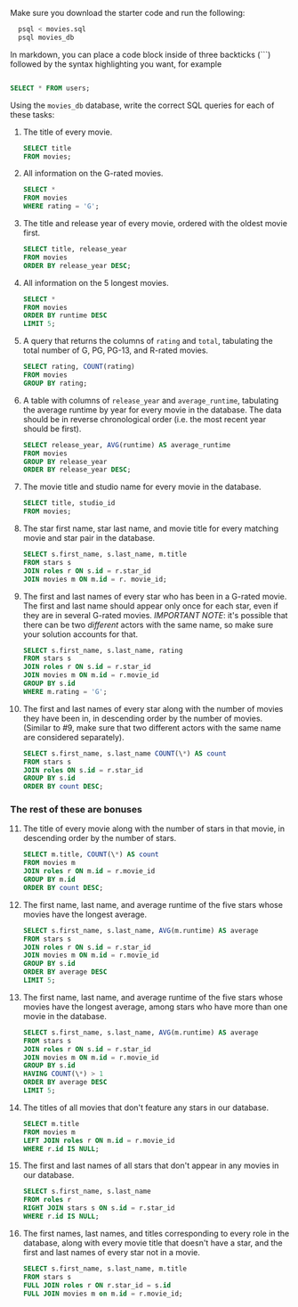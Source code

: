 Make sure you download the starter code and run the following:

```sh
  psql < movies.sql
  psql movies_db
```

In markdown, you can place a code block inside of three backticks (```) followed by the syntax highlighting you want, for example

```sql

SELECT * FROM users;

```

Using the `movies_db` database, write the correct SQL queries for each of these tasks:

1.  The title of every movie.

    ```sql
    SELECT title
    FROM movies;
    ```

2.  All information on the G-rated movies.

    ```sql
    SELECT *
    FROM movies
    WHERE rating = 'G';
    ```

3.  The title and release year of every movie, ordered with the
    oldest movie first.

    ```sql
    SELECT title, release_year
    FROM movies
    ORDER BY release_year DESC;
    ```

4.  All information on the 5 longest movies.

    ```sql
    SELECT *
    FROM movies
    ORDER BY runtime DESC
    LIMIT 5;
    ```

5.  A query that returns the columns of `rating` and `total`, tabulating the
    total number of G, PG, PG-13, and R-rated movies.

    ```sql
    SELECT rating, COUNT(rating)
    FROM movies
    GROUP BY rating;
    ```

6.  A table with columns of `release_year` and `average_runtime`,
    tabulating the average runtime by year for every movie in the database. The data should be in reverse chronological order (i.e. the most recent year should be first).

    ```sql
    SELECT release_year, AVG(runtime) AS average_runtime
    FROM movies
    GROUP BY release_year
    ORDER BY release_year DESC;
    ```

7.  The movie title and studio name for every movie in the
    database.

    ```sql
    SELECT title, studio_id
    FROM movies;
    ```

8.  The star first name, star last name, and movie title for every
    matching movie and star pair in the database.

    ```sql
    SELECT s.first_name, s.last_name, m.title
    FROM stars s
    JOIN roles r ON s.id = r.star_id
    JOIN movies m ON m.id = r. movie_id;
    ```

9.  The first and last names of every star who has been in a G-rated movie. The first and last name should appear only once for each star, even if they are in several G-rated movies. _IMPORTANT NOTE_: it's possible that there can be two _different_ actors with the same name, so make sure your solution accounts for that.

    ```sql
    SELECT s.first_name, s.last_name, rating
    FROM stars s
    JOIN roles r ON s.id = r.star_id
    JOIN movies m ON m.id = r.movie_id
    GROUP BY s.id
    WHERE m.rating = 'G';
    ```

10. The first and last names of every star along with the number
    of movies they have been in, in descending order by the number of movies. (Similar to #9, make sure
    that two different actors with the same name are considered separately).

    ```sql
    SELECT s.first_name, s.last_name COUNT(\*) AS count
    FROM stars s
    JOIN roles ON s.id = r.star_id
    GROUP BY s.id
    ORDER BY count DESC;
    ```

### The rest of these are bonuses

11. The title of every movie along with the number of stars in
    that movie, in descending order by the number of stars.

    ```sql
    SELECT m.title, COUNT(\*) AS count
    FROM movies m
    JOIN roles r ON m.id = r.movie_id
    GROUP BY m.id
    ORDER BY count DESC;
    ```

12. The first name, last name, and average runtime of the five
    stars whose movies have the longest average.

    ```sql
    SELECT s.first_name, s.last_name, AVG(m.runtime) AS average
    FROM stars s
    JOIN roles r ON s.id = r.star_id
    JOIN movies m ON m.id = r.movie_id
    GROUP BY s.id
    ORDER BY average DESC
    LIMIT 5;
    ```

13. The first name, last name, and average runtime of the five
    stars whose movies have the longest average, among stars who have more than one movie in the database.

    ```sql
    SELECT s.first_name, s.last_name, AVG(m.runtime) AS average
    FROM stars s
    JOIN roles r ON s.id = r.star_id
    JOIN movies m ON m.id = r.movie_id
    GROUP BY s.id
    HAVING COUNT(\*) > 1
    ORDER BY average DESC
    LIMIT 5;
    ```

14. The titles of all movies that don't feature any stars in our
    database.

    ```sql
    SELECT m.title
    FROM movies m
    LEFT JOIN roles r ON m.id = r.movie_id
    WHERE r.id IS NULL;
    ```

15. The first and last names of all stars that don't appear in any movies in our database.

    ```sql
    SELECT s.first_name, s.last_name
    FROM roles r
    RIGHT JOIN stars s ON s.id = r.star_id
    WHERE r.id IS NULL;
    ```

16. The first names, last names, and titles corresponding to every
    role in the database, along with every movie title that doesn't have a star, and the first and last names of every star not in a movie.

    ```sql
    SELECT s.first_name, s.last_name, m.title
    FROM stars s
    FULL JOIN roles r ON r.star_id = s.id
    FULL JOIN movies m on m.id = r.movie_id;
    ```
